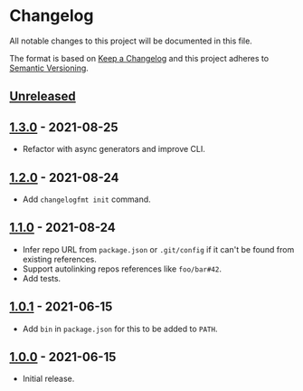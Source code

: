 # Changelog
All notable changes to this project will be documented in this file.

The format is based on [Keep a Changelog](http://keepachangelog.com/en/1.0.0/)
and this project adheres to [Semantic Versioning](http://semver.org/spec/v2.0.0.html).

## [Unreleased]

## [1.3.0] - 2021-08-25
* Refactor with async generators and improve CLI.

## [1.2.0] - 2021-08-24
* Add `changelogfmt init` command.

## [1.1.0] - 2021-08-24
* Infer repo URL from `package.json` or `.git/config` if it can't be
  found from existing references.
* Support autolinking repos references like `foo/bar#42`.
* Add tests.

## [1.0.1] - 2021-06-15
* Add `bin` in `package.json` for this to be added to `PATH`.

## [1.0.0] - 2021-06-15
* Initial release.

[Unreleased]: https://github.com/valeriangalliat/changelogfmt/compare/v1.3.0...HEAD
[1.3.0]: https://github.com/valeriangalliat/changelogfmt/compare/v1.2.0...v1.3.0
[1.2.0]: https://github.com/valeriangalliat/changelogfmt/compare/v1.1.0...v1.2.0
[1.1.0]: https://github.com/valeriangalliat/changelogfmt/compare/v1.0.1...v1.1.0
[1.0.1]: https://github.com/valeriangalliat/changelogfmt/compare/v1.0.0...v1.0.1
[1.0.0]: https://github.com/valeriangalliat/changelogfmt/tree/v1.0.0
